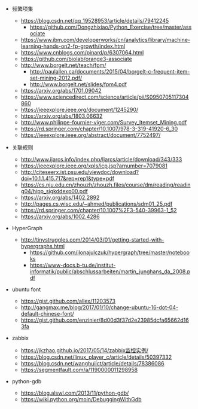 - 频繁项集
	- https://blog.csdn.net/qq_19528953/article/details/79412245
		- https://github.com/Dongzhixiao/Python_Exercise/tree/master/associate
	- https://www.ibm.com/developerworks/cn/analytics/library/machine-learning-hands-on2-fp-growth/index.html
	- https://www.cnblogs.com/pinard/p/6307064.html
	- https://github.com/biolab/orange3-associate
	- http://www.borgelt.net/teach/fpm/
		- http://paulallen.ca/documents/2015/04/borgelt-c-frequent-item-set-mining-2012.pdf/
		- http://www.borgelt.net/slides/fpm4.pdf
	- https://arxiv.org/abs/1701.09042
	- https://www.sciencedirect.com/science/article/pii/S0950705117304860
	- https://ieeexplore.ieee.org/document/1245290/
	- https://arxiv.org/abs/1803.06632
	- http://www.philippe-fournier-viger.com/Survey_Itemset_Mining.pdf
	- https://rd.springer.com/chapter/10.1007/978-3-319-41920-6_30
	- https://ieeexplore.ieee.org/abstract/document/7752497/

- 关联规则
	- http://www.ijarcs.info/index.php/Ijarcs/article/download/343/333
	- https://ieeexplore.ieee.org/xpls/icp.jsp?arnumber=7079081
	- http://citeseerx.ist.psu.edu/viewdoc/download?doi=10.1.1.415.717&rep=rep1&type=pdf
	- https://cs.nju.edu.cn/zhouzh/zhouzh.files/course/dm/reading/reading04/hipp_sigkddexp00.pdf
	- https://arxiv.org/abs/1402.2892
	- http://pages.cs.wisc.edu/~ahmed/publications/sdm01_25.pdf
	- https://rd.springer.com/chapter/10.1007%2F3-540-39963-1_52
	- https://arxiv.org/abs/1002.4286

- HyperGraph
	- http://tinystruggles.com/2014/03/01/getting-started-with-hypergraphs.html
		- https://github.com/ilonajulczuk/hypergraph/tree/master/notebooks
		- https://www-docs.b-tu.de/institut-informatik/public/abschlussarbeiten/martin_junghans_da_2008.pdf

- ubuntu font
	- https://gist.github.com/allex/11203573
	- http://gangmax.me/blog/2017/01/10/change-ubuntu-16-dot-04-default-chinese-font/
	- https://gist.github.com/enzinier/8d00d3f37d2e23985dcfa65662d163fa

- zabbix
	- https://jkzhao.github.io/2017/05/14/zabbix监控实例/	
	- https://blog.csdn.net/linux_player_c/article/details/50397332
	- https://blog.csdn.net/wanghuiict/article/details/78386086
	- https://segmentfault.com/a/1190000011298958

- python-gdb	
	- https://blog.alswl.com/2013/11/python-gdb/
	- https://wiki.python.org/moin/DebuggingWithGdb
